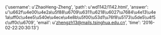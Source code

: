 {'username': u'ZhaoHeng-Zheng', 'path': u'wd1142/1142.html', 'answer': u'\u662f\u4e00\u4e2a\u5f88\u6709\u6311\u6218\u6027\u7684\u4e13\u4e1a\uff0c\u4ee5\u540e\u4ece\u4e8b\u5f00\u53d1\u76f8\u5173\u5de5\u4f5c\uff0c\u6709', 'email': u'zhengzh13@mails.tsinghua.edu.cn', 'time': '2016-02-22:20:30:13'}